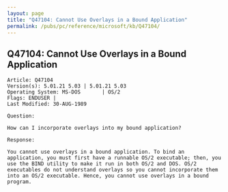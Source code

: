 ```yaml
---
layout: page
title: "Q47104: Cannot Use Overlays in a Bound Application"
permalink: /pubs/pc/reference/microsoft/kb/Q47104/
---
```


## Q47104: Cannot Use Overlays in a Bound Application

	Article: Q47104
	Version(s): 5.01.21 5.03 | 5.01.21 5.03
	Operating System: MS-DOS       | OS/2
	Flags: ENDUSER |
	Last Modified: 30-AUG-1989
	
	Question:
	
	How can I incorporate overlays into my bound application?
	
	Response:
	
	You cannot use overlays in a bound application. To bind an
	application, you must first have a runnable OS/2 executable; then, you
	use the BIND utility to make it run in both OS/2 and DOS. OS/2
	executables do not understand overlays so you cannot incorporate them
	into an OS/2 executable. Hence, you cannot use overlays in a bound
	program.

